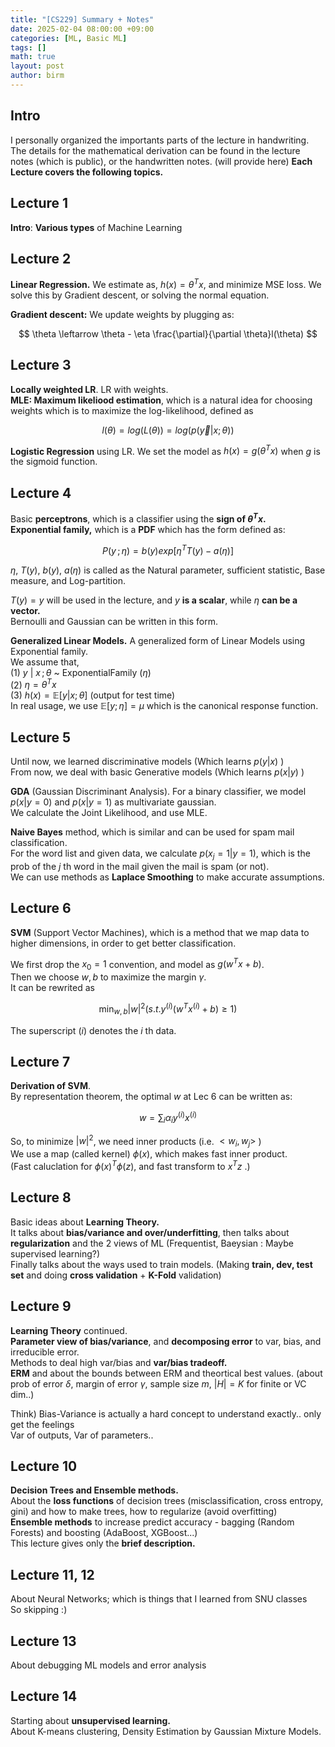 ```yaml
---
title: "[CS229] Summary + Notes"
date: 2025-02-04 08:00:00 +09:00
categories: [ML, Basic ML]
tags: []       
math: true
layout: post
author: birm
---
```

## Intro
I personally organized the importants parts of the lecture in handwriting. 
The details for the mathematical derivation can be found in the lecture notes (which is public), or the handwritten notes. (will provide here)
**Each Lecture covers the following topics.**
## Lecture 1
**Intro**: **Various types** of Machine Learning
## Lecture 2
**Linear Regression.** We estimate as, $h(x) = \theta^T x$, and minimize MSE loss. We solve this by Gradient descent, or solving the normal equation.

**Gradient descent:** We update weights by plugging as:

$$
\theta \leftarrow \theta - \eta \frac{\partial}{\partial \theta}l(\theta) 
$$

## Lecture 3
**Locally weighted LR**. LR with weights.            
**MLE: Maximum likeliood estimation**, which is a natural idea for choosing weights which is to maximize the log-likelihood, defined as

$$
l(\theta) = log(L(\theta)) = log(p(\vec{y}|x; \theta ))
$$           

**Logistic Regression** using LR. We set the model as $h(x) = g(\theta^T x)$ when $g$ is the sigmoid function.            
## Lecture 4
Basic **perceptrons**, which is a classifier using the **sign of $\theta^T x$.**           
**Exponential family,** which is a **PDF** which has the form defined as:               

$$
P(y\,;\eta) = b(y) exp[\eta^TT(y)-a(\eta)]
$$

$\eta$, $T(y)$, $b(y)$, $a(\eta)$ is called as the Natural parameter, sufficient statistic, Base measure, and Log-partition.             

$T(y)=y$ will be used in the lecture, and $y$ **is a scalar**, while $\eta$ **can be a vector.**           
Bernoulli and Gaussian can be written in this form.         

**Generalized Linear Models.** A generalized form of Linear Models using Exponential family.        
We assume that,        
(1) $y$ | $x\,;\theta$ ~ ExponentialFamily $(\eta)$        
(2) $\eta = \theta^T x$         
(3) $h(x) = \mathbb{E} [y|x ;\theta ]$ (output for test time)           
In real usage, we use $\mathbb{E}[y ;\eta ] = \mu$ which is the canonical response function.           
## Lecture 5         
Until now, we learned discriminative models (Which learns $p(y|x)$ )         
From now, we deal with basic Generative models (Which learns $p(x|y)$ )        
      
**GDA** (Gaussian Discriminant Analysis). For a binary classifier, we model $p(x|y=0)$ and $p(x|y=1)$ as multivariate gaussian.        
We calculate the Joint Likelihood, and use MLE.         
      
**Naive Bayes** method, which is similar and can be used for spam mail classification.         
For the word list and given data, we calculate $p(x_j = 1 | y = 1)$, which is the prob of the $j$ th word in the mail given the mail is spam (or not).       
We can use methods as **Laplace Smoothing** to make accurate assumptions.       
## Lecture 6        
**SVM** (Support Vector Machines), which is a method that we map data to higher dimensions, in order to get better classification.

We first drop the $x_0 = 1$ convention, and model as $g(w^T x +b)$.         
Then we choose $w, b$ to maximize the margin $\gamma$.          
It can be rewrited as       

$$
\min_{w,b} |w|^2  (s.t. y^{(i)}(w^Tx^{(i)}+b) \geq 1)
$$

The superscript $(i)$ denotes the $i$ th data.        
## Lecture 7
**Derivation of SVM**.               
By representation theorem, the optimal $w$ at Lec 6 can be written as:

$$
w = \sum_{i}\alpha_i y^{(i)}x^{(i)}
$$

So, to minimize $|w|^2$, we need inner products (i.e. $<w_i, w_j>$ )          
We use a map (called kernel) $\phi(x)$, which makes fast inner product.        
(Fast caluclation for $\phi(x)^T \phi(z)$, and fast transform to $x^Tz$ .)    

## Lecture 8
Basic ideas about **Learning Theory.**           
It talks about **bias/variance and over/underfitting**, then talks about **regularization** and the 2 views of ML (Frequentist, Baeysian : Maybe supervised learning?)          
Finally talks about the ways used to train models. (Making **train, dev, test set** and doing **cross validation** + **K-Fold** validation)          

## Lecture 9
**Learning Theory** continued.          
**Parameter view of bias/variance**, and **decomposing error** to var, bias, and irreducible error.          
Methods to deal high var/bias and **var/bias tradeoff.**                  
**ERM** and about the bounds between ERM and theortical best values. (about prob of error $\delta$, margin of error $\gamma$, sample size $m$, $|H| = K$ for finite or VC dim..)           

Think) Bias-Variance is actually a hard concept to understand exactly.. only get the feelings          
Var of outputs, Var of parameters..         

## Lecture 10
**Decision Trees and Ensemble methods.**           
About the **loss functions** of decision trees (misclassification, cross entropy, gini) and how to make trees, how to regularize (avoid overfitting)          
**Ensemble methods** to increase predict accuracy - bagging (Random Forests) and boosting (AdaBoost, XGBoost...)          
This lecture gives only the **brief description.**       

## Lecture 11, 12
About Neural Networks; which is things that I learned from SNU classes         
So skipping :)

## Lecture 13
About debugging ML models and error analysis         

## Lecture 14
Starting about **unsupervised learning.**             
About K-means clustering, Density Estimation by Gaussian Mixture Models.
